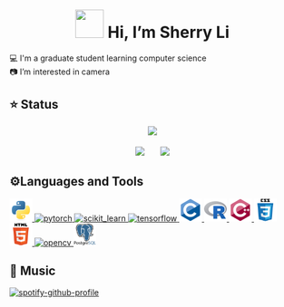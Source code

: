 <h1 align="center"> <img src="https://i.pinimg.com/originals/00/4b/17/004b173f6e3d6843df10114e087f30a8.gif" width="50" height="50" /> Hi, I’m Sherry Li </h1>

💻 I'm a graduate student learning computer science <br>
📷 I’m interested in camera

## ⭐️ Status
<div align="center">
<img src="https://github-profile-summary-cards.vercel.app/api/cards/profile-details?username=sherry-lxy&theme=monokai" width="700px">
</div>
<br>
<div align="center">
<img src="https://github-readme-stats.vercel.app/api?username=sherry-lxy&theme=tokyonight&show_icons=true" width="500px">　　<img src="https://github-readme-stats.vercel.app/api/top-langs/?username=sherry-lxy&theme=tokyonight&show_icons=true&layout=compact" width="300px">
</div>

## ⚙️Languages and Tools
<p align="left"> <a href="https://www.cprogramming.com/" target="_blank">
<!--- Python --->
<img src="https://raw.githubusercontent.com/devicons/devicon/master/icons/python/python-original.svg" alt="python" width="40" height="40"/> </a> <a href="https://pytorch.org/" target="_blank">
<!--- Pytorch --->
<img src="https://www.vectorlogo.zone/logos/pytorch/pytorch-icon.svg" alt="pytorch" width="40" height="40"/> </a> <a href="https://scikit-learn.org/" target="_blank">
<!--- scikit learn --->
<img src="https://upload.wikimedia.org/wikipedia/commons/0/05/Scikit_learn_logo_small.svg" alt="scikit_learn" width="40" height="40"/> </a> <a href="https://www.tensorflow.org" target="_blank"> <img src="https://www.vectorlogo.zone/logos/tensorflow/tensorflow-icon.svg" alt="tensorflow" width="40" height="40"/>
<!--- C --->
<img src="https://raw.githubusercontent.com/devicons/devicon/master/icons/c/c-original.svg" alt="c" width="40" height="40"/> </a> <a href="https://www.w3schools.com/cpp/" target="_blank"> 
<!--- R --->
<img src="https://raw.githubusercontent.com/devicons/devicon/master/icons/r/r-original.svg" alt="r" width="40" height="40"/> </a> <a href="https://www.w3schools.com/cpp/" target="_blank"> 
<!--- C++ --->
<img src="https://raw.githubusercontent.com/devicons/devicon/master/icons/cplusplus/cplusplus-original.svg" alt="cplusplus" width="40" height="40"/> </a> <a href="https://www.w3schools.com/css/" target="_blank">
<!--- CSS3 --->
<img src="https://raw.githubusercontent.com/devicons/devicon/master/icons/css3/css3-original-wordmark.svg" alt="css3" width="40" height="40"/> </a> <a href="https://www.docker.com/" target="_blank">
<!--- HTML5 --->
<img src="https://raw.githubusercontent.com/devicons/devicon/master/icons/html5/html5-original-wordmark.svg" alt="html5" width="40" height="40"/> </a> <a href="https://developer.mozilla.org/en-US/docs/Web/JavaScript" target="_blank">
<!--- OpenCV --->
<img src="https://www.vectorlogo.zone/logos/opencv/opencv-icon.svg" alt="opencv" width="40" height="40"/> </a> <a href="https://www.postgresql.org" target="_blank">
<!--- postgreSQL --->
<img src="https://raw.githubusercontent.com/devicons/devicon/master/icons/postgresql/postgresql-original-wordmark.svg" alt="postgresql" width="40" height="40"/> </a> <a href="https://www.python.org" target="_blank">
</a> </p>

## 🎵 Music
[![spotify-github-profile](https://spotify-github-profile.vercel.app/api/view?uid=31cbegx3aphjhf3b2fvvx57lhk54&cover_image=true&theme=default)](https://github.com/kittinan/spotify-github-profile)

<!---
sherry-lxy/sherry-lxy is a ✨ special ✨ repository because its `README.md` (this file) appears on your GitHub profile.
You can click the Preview link to take a look at your changes.
--->
